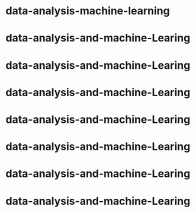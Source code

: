 # data-analysis-machine-learning
# data-analysis-and-machine-Learing
# data-analysis-and-machine-Learing
# data-analysis-and-machine-Learing
# data-analysis-and-machine-Learing
# data-analysis-and-machine-Learing
# data-analysis-and-machine-Learing
# data-analysis-and-machine-Learing
